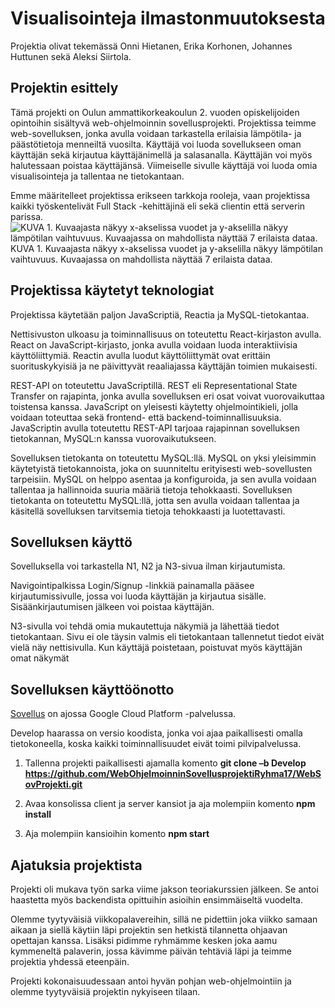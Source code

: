 # Visualisointeja ilmastonmuutoksesta

Projektia olivat tekemässä Onni Hietanen, Erika Korhonen, Johannes Huttunen sekä Aleksi Siirtola. 

## Projektin esittely 

Tämä projekti on Oulun ammattikorkeakoulun 2. vuoden opiskelijoiden opintoihin sisältyvä web-ohjelmoinnin sovellusprojekti. Projektissa teimme web-sovelluksen, jonka avulla voidaan tarkastella erilaisia lämpötila- ja päästötietoja menneiltä vuosilta. Käyttäjä voi luoda sovellukseen oman käyttäjän sekä kirjautua käyttäjänimellä ja salasanalla. Käyttäjän voi myös halutessaan poistaa käyttäjänsä. Viimeiselle sivulle käyttäjä voi luoda omia visualisointeja ja tallentaa ne tietokantaan.  

Emme määritelleet projektissa erikseen tarkkoja rooleja, vaan projektissa kaikki työskentelivät Full Stack -kehittäjinä eli sekä clientin että serverin parissa. 
![KUVA 1. Kuvaajasta näkyy x-akselissa vuodet ja y-akselilla näkyy lämpötilan vaihtuvuus. Kuvaajassa on mahdollista näyttää 7 erilaista dataa. ](https://am3pap002files.storage.live.com/y4mDoQK7otzMZhBgjzvbuk-whV-JTfOMRZl_f9BU_n7JQ_4nQEqOYlj9_mmncbmItt0KPQQSyTT9M0TBGKHtZW8byosgBoVtMW3J_3e5mUDs1AqUz2iUzQ0jhqAYqIipoQ1gMXMG3AHKwF0lqvCZvrYuQavVNIbcp-wlfF1z240qSmAhtLWIuvNY6aDxQm5YjAbflhLGLM05-V1lWPxzxgy3qYU0oYq77RVkGp2DR5-HPc?encodeFailures=1&width=1791&height=1231)
KUVA 1. Kuvaajasta näkyy x-akselissa vuodet ja y-akselilla näkyy lämpötilan vaihtuvuus. Kuvaajassa on mahdollista näyttää 7 erilaista dataa. 

## Projektissa käytetyt teknologiat  

Projektissa käytetään paljon JavaScriptiä, Reactia ja MySQL-tietokantaa. 

Nettisivuston ulkoasu ja toiminnallisuus on toteutettu React-kirjaston avulla. React on JavaScript-kirjasto, jonka avulla voidaan luoda interaktiivisia käyttöliittymiä. Reactin avulla luodut käyttöliittymät ovat erittäin suorituskykyisiä ja ne päivittyvät reaaliajassa käyttäjän toimien mukaisesti. 

REST-API on toteutettu JavaScriptillä. REST eli Representational State Transfer on rajapinta, jonka avulla sovelluksen eri osat voivat vuorovaikuttaa toistensa kanssa. JavaScript on yleisesti käytetty ohjelmointikieli, jolla voidaan toteuttaa sekä frontend- että backend-toiminnallisuuksia. JavaScriptin avulla toteutettu REST-API tarjoaa rajapinnan sovelluksen tietokannan, MySQL:n kanssa vuorovaikutukseen. 

Sovelluksen tietokanta on toteutettu MySQL:llä. MySQL on yksi yleisimmin käytetyistä tietokannoista, joka on suunniteltu erityisesti web-sovellusten tarpeisiin. MySQL on helppo asentaa ja konfiguroida, ja sen avulla voidaan tallentaa ja hallinnoida suuria määriä tietoja tehokkaasti. Sovelluksen tietokanta on toteutettu MySQL:llä, jotta sen avulla voidaan tallentaa ja käsitellä sovelluksen tarvitsemia tietoja tehokkaasti ja luotettavasti.  

## Sovelluksen käyttö

Sovelluksella voi tarkastella N1, N2 ja N3-sivua ilman kirjautumista.  

Navigointipalkissa Login/Signup -linkkiä painamalla pääsee kirjautumissivulle, jossa voi luoda käyttäjän ja kirjautua sisälle. Sisäänkirjautumisen jälkeen voi poistaa käyttäjän.  

N3-sivulla voi tehdä omia mukautettuja näkymiä ja lähettää tiedot tietokantaan. Sivu ei ole täysin valmis eli tietokantaan tallennetut tiedot eivät vielä näy nettisivulla. Kun käyttäjä poistetaan, poistuvat myös käyttäjän omat näkymät 

## Sovelluksen käyttöönotto 

[Sovellus](https://phrasal-period-368810.ey.r.appspot.com/) on ajossa Google Cloud Platform -palvelussa.

Develop haarassa on versio koodista, jonka voi ajaa paikallisesti omalla tietokoneella, koska kaikki toiminnallisuudet eivät toimi pilvipalvelussa.  

1. Tallenna projekti paikallisesti ajamalla komento **git clone –b Develop https://github.com/WebOhjelmoinninSovellusprojektiRyhma17/WebSovProjekti.git** 

2. Avaa konsolissa client ja server kansiot ja aja molempiin komento **npm install** 

3. Aja molempiin kansioihin komento **npm start** 

## Ajatuksia projektista 

Projekti oli mukava työn sarka viime jakson teoriakurssien jälkeen. Se antoi haastetta myös backendista opittuihin asioihin ensimmäiseltä vuodelta. 

Olemme tyytyväisiä viikkopalavereihin, sillä ne pidettiin joka viikko samaan aikaan ja siellä käytiin läpi projektin sen hetkistä tilannetta ohjaavan opettajan kanssa. Lisäksi pidimme ryhmämme kesken joka aamu kymmeneltä palaverin, jossa kävimme päivän tehtäviä läpi ja teimme projektia yhdessä eteenpäin.  

Projekti kokonaisuudessaan antoi hyvän pohjan web-ohjelmointiin ja olemme tyytyväisiä projektin nykyiseen tilaan. 

 

 
